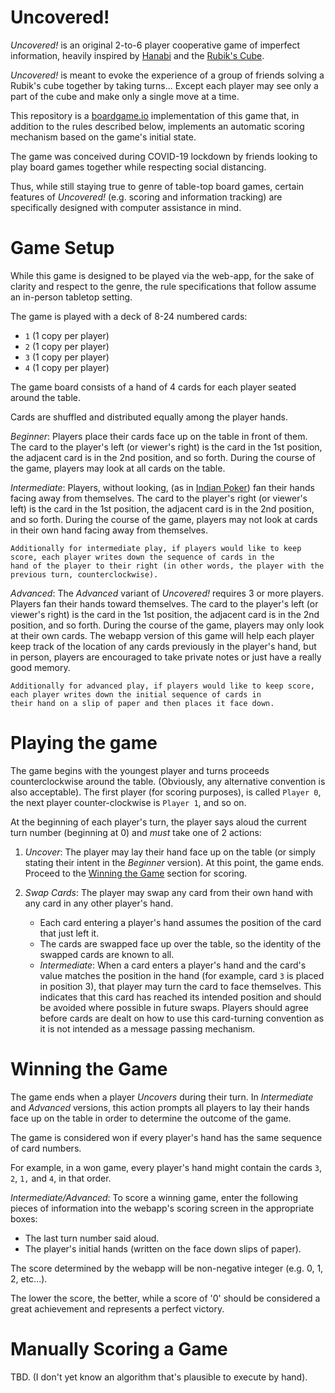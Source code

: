 # Uncovered!

_Uncovered!_ is an original 2-to-6 player cooperative game of imperfect information, heavily inspired by [Hanabi](https://en.wikipedia.org/wiki/Hanabi_(card_game)) and the [Rubik's Cube](https://en.wikipedia.org/wiki/Rubik%27s_Cube).

_Uncovered!_ is meant to evoke the experience of a group of friends solving a Rubik's cube together by taking turns... Except each player may see only a part of the cube and make only a single move at a time.

This repository is a [boardgame.io](https://boardgame.io/) implementation of this game that, in addition to the rules described below, implements an automatic scoring mechanism based on the game's initial state.

The game was conceived during COVID-19 lockdown by friends looking to play board games together while respecting social distancing.

Thus, while still staying true to genre of table-top board games, certain features of _Uncovered!_ (e.g. scoring and information tracking) are specifically designed with computer assistance in mind.

# Game Setup

While this game is designed to be played via the web-app, for the sake of clarity and respect to the genre, the rule specifications that follow assume an in-person tabletop setting.

The game is played with a deck of 8-24 numbered cards:
 - `1` (1 copy per player)
 - `2` (1 copy per player)
 - `3` (1 copy per player)
 - `4` (1 copy per player)

The game board consists of a hand of 4 cards for each player seated around the table.

Cards are shuffled and distributed equally among the player hands.

*Beginner*: Players place their cards face up on the table in front of them. The card to the player's left (or viewer's right) is the card in the 1st position, the adjacent card is in the 2nd position, and so forth. During the course of the game, players may look at all cards on the table.

*Intermediate*: Players, without looking, (as in [Indian Poker](https://en.wikipedia.org/wiki/Blind_man%27s_bluff_(poker))) fan their hands facing away from themselves. The card to the player's right (or viewer's left) is the card in the 1st position, the adjacent card is in the 2nd position, and so forth. During the course of the game, players may not look at cards in their own hand facing away from themselves.

    Additionally for intermediate play, if players would like to keep score, each player writes down the sequence of cards in the
    hand of the player to their right (in other words, the player with the previous turn, counterclockwise).

*Advanced*: The *Advanced* variant of _Uncovered!_ requires 3 or more players. Players fan their hands toward themselves. The card to the player's left (or viewer's right) is the card in the 1st position, the adjacent card is in the 2nd position, and so forth. During the course of the game, players may only look at their own cards. The webapp version of this game will help each player keep track of the location of any cards previously in the player's hand, but in person, players are encouraged to take private notes or just have a really good memory.

    Additionally for advanced play, if players would like to keep score, each player writes down the initial sequence of cards in
    their hand on a slip of paper and then places it face down.

# Playing the game

The game begins with the youngest player and turns proceeds counterclockwise around the table. (Obviously, any alternative convention is also acceptable). The first player (for scoring purposes), is called  `Player 0`, the next player counter-clockwise is `Player 1`, and so on.

At the beginning of each player's turn, the player says aloud the current turn number (beginning at 0) and *must* take one of 2 actions:

 1. *Uncover*: The player may lay their hand face up on the table (or simply stating their intent in the *Beginner* version). At this point, the game ends. Proceed to the [Winning the Game](#winning-the-game) section for scoring.
 
 2. *Swap Cards*: The player may swap any card from their own hand with any card in any other player's hand.
    - Each card entering a player's hand assumes the position of the card that just left it.
    - The cards are swapped face up over the table, so the identity of the swapped cards are known to all.
    - *Intermediate*: When a card enters a player's hand and the card's value matches the position in the hand (for example, card `3` is placed in position 3), that player may turn the card to face themselves. This indicates that this card has reached its intended position and should be avoided where possible in future swaps. Players should agree before cards are dealt on how to use this card-turning convention as it is not intended as a message passing mechanism.
 
 # Winning the Game
 
The game ends when a player *Uncovers* during their turn. In *Intermediate* and *Advanced* versions, this action prompts all players to lay their hands face up on the table in order to determine the outcome of the game.
 
The game is considered won if every player's hand has the same sequence of card numbers.
 
For example, in a won game, every player's hand might contain the cards `3`, `2`, `1,` and `4`, in that order.
 
*Intermediate/Advanced*: To score a winning game, enter the following pieces of information into the webapp's scoring screen in the appropriate boxes:
 
  - The last turn number said aloud.
  - The player's initial hands (written on the face down slips of paper).
  
The score determined by the webapp will be non-negative integer (e.g. 0, 1, 2, etc...).
  
The lower the score, the better, while a score of '0' should be considered a great achievement and represents a perfect victory. 
 
 # Manually Scoring a Game
 
TBD. (I don't yet know an algorithm that's plausible to execute by hand).
